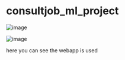 # consultjob_ml_project


![image](https://user-images.githubusercontent.com/76390851/163604541-ca019cd7-a6e4-4947-8028-6e7dee04b1db.png)

![image](https://user-images.githubusercontent.com/76390851/163604601-1ea2d213-bb45-487a-b6ff-e41509fd140a.png)

here you can see the webapp is used
